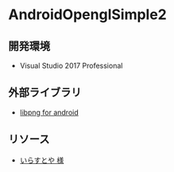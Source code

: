 # AndroidOpenglSimple2


## 開発環境
- Visual Studio 2017 Professional


## 外部ライブラリ
- [libpng for android](https://github.com/julienr/libpng-android)


## リソース
- [いらすとや 様](https://www.irasutoya.com/)

